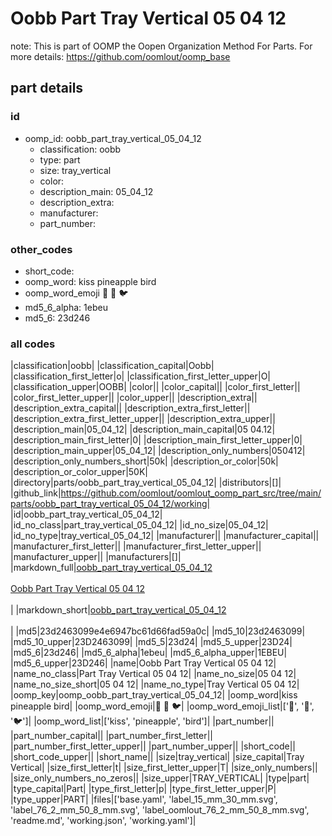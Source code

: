 # Oobb Part Tray Vertical 05 04 12  

note: This is part of OOMP the Oopen Organization Method For Parts. For more details: https://github.com/oomlout/oomp_base

##  part details





### id
* oomp_id: oobb_part_tray_vertical_05_04_12
  * classification: oobb
  * type: part
  * size: tray_vertical
  * color: 
  * description_main: 05_04_12
  * description_extra: 
  * manufacturer: 
  * part_number: 

### other_codes
* short_code: 
* oomp_word: kiss pineapple bird
* oomp_word_emoji :kiss: :pineapple: :bird:
* md5_6_alpha: 1ebeu
* md5_6: 23d246

### all codes 
|classification|oobb|
|classification_capital|Oobb|
|classification_first_letter|o|
|classification_first_letter_upper|O|
|classification_upper|OOBB|
|color||
|color_capital||
|color_first_letter||
|color_first_letter_upper||
|color_upper||
|description_extra||
|description_extra_capital||
|description_extra_first_letter||
|description_extra_first_letter_upper||
|description_extra_upper||
|description_main|05_04_12|
|description_main_capital|05 04.12|
|description_main_first_letter|0|
|description_main_first_letter_upper|0|
|description_main_upper|05_04_12|
|description_only_numbers|050412|
|description_only_numbers_short|50k|
|description_or_color|50k|
|description_or_color_upper|50K|
|directory|parts/oobb_part_tray_vertical_05_04_12|
|distributors|[]|
|github_link|https://github.com/oomlout/oomlout_oomp_part_src/tree/main/parts/oobb_part_tray_vertical_05_04_12/working|
|id|oobb_part_tray_vertical_05_04_12|
|id_no_class|part_tray_vertical_05_04_12|
|id_no_size|05_04_12|
|id_no_type|tray_vertical_05_04_12|
|manufacturer||
|manufacturer_capital||
|manufacturer_first_letter||
|manufacturer_first_letter_upper||
|manufacturer_upper||
|manufacturers|[]|
|markdown_full|[oobb_part_tray_vertical_05_04_12](https://github.com/oomlout/oomlout_oomp_part_src/tree/main/parts/oobb_part_tray_vertical_05_04_12/working)<br>[](https://github.com/oomlout/oomlout_oomp_part_src/tree/main/parts/oobb_part_tray_vertical_05_04_12/working)<br>[Oobb Part Tray Vertical 05 04 12](https://github.com/oomlout/oomlout_oomp_part_src/tree/main/parts/oobb_part_tray_vertical_05_04_12/working)<br><br>|
|markdown_short|[oobb_part_tray_vertical_05_04_12](https://github.com/oomlout/oomlout_oomp_part_src/tree/main/parts/oobb_part_tray_vertical_05_04_12/working)<br><br>|
|md5|23d2463099e4e6947bc61d66fad59a0c|
|md5_10|23d2463099|
|md5_10_upper|23D2463099|
|md5_5|23d24|
|md5_5_upper|23D24|
|md5_6|23d246|
|md5_6_alpha|1ebeu|
|md5_6_alpha_upper|1EBEU|
|md5_6_upper|23D246|
|name|Oobb Part Tray Vertical 05 04 12|
|name_no_class|Part Tray Vertical 05 04 12|
|name_no_size|05 04 12|
|name_no_size_short|05 04 12|
|name_no_type|Tray Vertical 05 04 12|
|oomp_key|oomp_oobb_part_tray_vertical_05_04_12|
|oomp_word|kiss pineapple bird|
|oomp_word_emoji|:kiss: :pineapple: :bird:|
|oomp_word_emoji_list|[':kiss:', ':pineapple:', ':bird:']|
|oomp_word_list|['kiss', 'pineapple', 'bird']|
|part_number||
|part_number_capital||
|part_number_first_letter||
|part_number_first_letter_upper||
|part_number_upper||
|short_code||
|short_code_upper||
|short_name||
|size|tray_vertical|
|size_capital|Tray Vertical|
|size_first_letter|t|
|size_first_letter_upper|T|
|size_only_numbers||
|size_only_numbers_no_zeros||
|size_upper|TRAY_VERTICAL|
|type|part|
|type_capital|Part|
|type_first_letter|p|
|type_first_letter_upper|P|
|type_upper|PART|
|files|['base.yaml', 'label_15_mm_30_mm.svg', 'label_76_2_mm_50_8_mm.svg', 'label_oomlout_76_2_mm_50_8_mm.svg', 'readme.md', 'working.json', 'working.yaml']|
